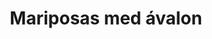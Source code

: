---
title: Mariposas med ávalon
date: 
draft: false

# descripcion
description : Aros colgantes pasantes en plata 925 y ávalon

materials: Plata 925

color: 

dimensions: largo total 2.8cm ancho 2cm

code: 01-01-0802

type: "Aros"

categories: []

price: $4.860,00

price_eftvo: $4.130,00

# Images
# first image will be shown in the product page
images:
  # - image: "images/path_to_image"
  # La ubicacion de las imagenes es imagenes/Aros/Aros.Colgantes/01-01-0802-mariposas-med-avalon
  - image: "./images/aros/colgantes/01-01-0802-mariposas-med-avalon_a.jpg"
  - image: "./images/aros/colgantes/01-01-0802-mariposas-med-avalon_b.jpg"
---